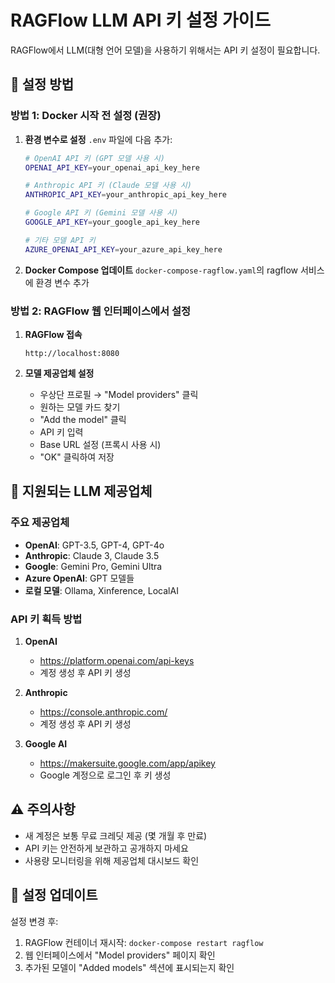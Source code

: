 # RAGFlow LLM API 키 설정 가이드

RAGFlow에서 LLM(대형 언어 모델)을 사용하기 위해서는 API 키 설정이 필요합니다.

## 🔧 설정 방법

### 방법 1: Docker 시작 전 설정 (권장)

1. **환경 변수로 설정**
   `.env` 파일에 다음 추가:
   ```bash
   # OpenAI API 키 (GPT 모델 사용 시)
   OPENAI_API_KEY=your_openai_api_key_here
   
   # Anthropic API 키 (Claude 모델 사용 시) 
   ANTHROPIC_API_KEY=your_anthropic_api_key_here
   
   # Google API 키 (Gemini 모델 사용 시)
   GOOGLE_API_KEY=your_google_api_key_here
   
   # 기타 모델 API 키
   AZURE_OPENAI_API_KEY=your_azure_api_key_here
   ```

2. **Docker Compose 업데이트**
   `docker-compose-ragflow.yaml`의 ragflow 서비스에 환경 변수 추가

### 방법 2: RAGFlow 웹 인터페이스에서 설정

1. **RAGFlow 접속**
   ```
   http://localhost:8080
   ```

2. **모델 제공업체 설정**
   - 우상단 프로필 → "Model providers" 클릭
   - 원하는 모델 카드 찾기
   - "Add the model" 클릭
   - API 키 입력
   - Base URL 설정 (프록시 사용 시)
   - "OK" 클릭하여 저장

## 🚀 지원되는 LLM 제공업체

### 주요 제공업체
- **OpenAI**: GPT-3.5, GPT-4, GPT-4o
- **Anthropic**: Claude 3, Claude 3.5
- **Google**: Gemini Pro, Gemini Ultra
- **Azure OpenAI**: GPT 모델들
- **로컬 모델**: Ollama, Xinference, LocalAI

### API 키 획득 방법

1. **OpenAI**
   - https://platform.openai.com/api-keys
   - 계정 생성 후 API 키 생성

2. **Anthropic**
   - https://console.anthropic.com/
   - 계정 생성 후 API 키 생성

3. **Google AI**
   - https://makersuite.google.com/app/apikey
   - Google 계정으로 로그인 후 키 생성

## ⚠️ 주의사항

- 새 계정은 보통 무료 크레딧 제공 (몇 개월 후 만료)
- API 키는 안전하게 보관하고 공개하지 마세요
- 사용량 모니터링을 위해 제공업체 대시보드 확인

## 🔄 설정 업데이트

설정 변경 후:
1. RAGFlow 컨테이너 재시작: `docker-compose restart ragflow`
2. 웹 인터페이스에서 "Model providers" 페이지 확인
3. 추가된 모델이 "Added models" 섹션에 표시되는지 확인

